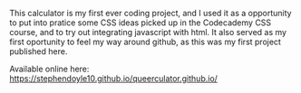 This calculator is my first ever coding project, and I used it as a opportunity to put into pratice some CSS ideas picked up in the Codecademy CSS course, and to try out integrating javascript with html. It also served as my first oportunity to feel my way around github, as this was my first project published here.

Available online here: https://stephendoyle10.github.io/queerculator.github.io/
